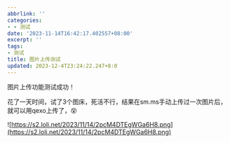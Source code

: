 ```yaml
---
abbrlink: ''
categories:
- - 测试
date: '2023-11-14T16:42:17.402557+08:00'
excerpt: ''
tags:
- 测试
title: 图片上传测试
updated: 2023-12-4T23:24:22.247+8:0
---
```

图片上传功能测试成功！

花了一天时间，试了3个图床，死活不行，结果在sm.ms手动上传过一次图片后，就可以用qexo上传了，😵

![https://s2.loli.net/2023/11/14/2pcM4DTEgWGa6H8.png](https://s2.loli.net/2023/11/14/2pcM4DTEgWGa6H8.png)
